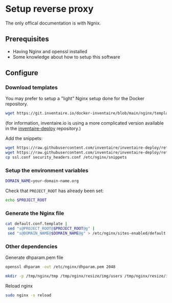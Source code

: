 # Setup reverse proxy

The only offical documentation is with Ngnix.


## Prerequisites

- Having Nginx and openssl installed
- Some knowledge about how to setup this software

## Configure

### Download templates

You may prefer to setup a "light" Nginx setup done for the Docker repository.

```sh
wget https://git.inventaire.io/docker-inventaire/blob/main/nginx/templates/default.conf.template
```

(for information, inventaire.io is using a more complicated version available in the [inventaire-deploy](https://github.com/inventaire/inventaire-deploy/blob/main/nginx/inventaire.original.nginx) repository.)

Add the snippets:

```sh
wget https://raw.githubusercontent.com/inventaire/inventaire-deploy/refs/heads/main/nginx/security_headers.conf
wget https://raw.githubusercontent.com/inventaire/inventaire-deploy/refs/heads/main/nginx/ssl.conf
cp ssl.conf security_headers.conf /etc/nginx/snippets
```

### Setup the environment variables

```sh
DOMAIN_NAME=your-domain-name.org
```

Check that `PROJECT_ROOT` has already been set:

```sh
echo $PROJECT_ROOT
```

### Generate the Nginx file

```sh
cat default.conf.template |
 sed "s@PROJECT_ROOT@$PROJECT_ROOT@g" |
 sed "s@DOMAIN_NAME@$DOMAIN_NAME@g" > /etc/nginx/sites-enabled/default
```

### Other dependencies

Generate dhparam.pem file

```sh
openssl dhparam -out /etc/nginx/dhparam.pem 2048
```


```sh
mkdir -p /tmp/nginx/tmp /tmp/nginx/resize/img/users /tmp/nginx/resize/img/groups /tmp/nginx/resize/img/entities /tmp/nginx/resize/img/remote /tmp/nginx/resize/img/assets
```

Reload nginx

```sh
sudo nginx -s reload
```
